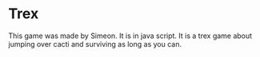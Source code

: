 # Trex
This game was made by Simeon. It is in java script. It is a trex game about jumping over cacti and surviving as long as you can.
